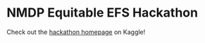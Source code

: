 # NMDP Equitable EFS Hackathon

Check out the [hackathon homepage](https://www.kaggle.com/competitions/nmdp-equitable-efs-hackathon/overview) on Kaggle!

